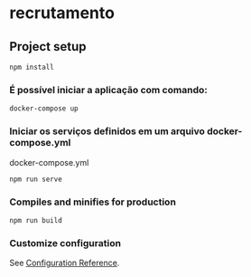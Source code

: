 # recrutamento

## Project setup
```
npm install
```
### É possível iniciar a aplicação com comando:
```
docker-compose up
```

###  Iniciar os serviços definidos em um arquivo docker-compose.yml
docker-compose.yml

```
npm run serve
```


### Compiles and minifies for production
```
npm run build
```

### Customize configuration
See [Configuration Reference](https://cli.vuejs.org/config/).
